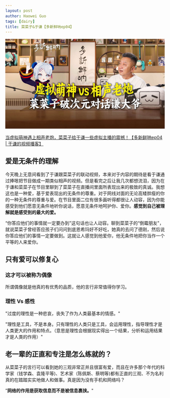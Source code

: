 ```yaml
---
layout: post
author: Haowei Guo
tags: [dairy]
title: 菜菜子&于谦【多新鲜呐ep04】
---
```

![img](/assets/images/favicon/CaimingandYuqian.jpg)

[当虚拟萌神遇上相声老炮，菜菜子给于谦一些虚拟主播的震撼！【多新鲜呐ep04 | 于谦的视频播客】](https://www.bilibili.com/video/BV1ybHXzfEEu)

## 爱是无条件的理解

今天晚上无意间看到了于谦跟菜菜子的联动视频，本来对于内容的期待是看于谦通过捧哏把节目做成一期类似相声的视频。但是看完之后让我几次都想流泪，因为在于谦和菜菜子在节目里聊到了菜菜子在直播间里面所表现出来的极致的真诚。我想这也是一种爱，基于爱表现出的无条件的尊重。对于网线对面的无论高矮胖瘦的你的一种无条件的尊重与爱。在节目里面二位有很多画听得都很让人动容，因为你能感受到他们愿意无条件地听你说话，愿意无条件地呵护你、爱你。**感觉到自己被理解就是感受到的最大的爱。**

“你答应他们的事情就一定要办到"这句话也让人动容。聊到菜菜子的“倒霉朋友"，就说菜菜子曾经答应孩子们问问到底恩希玛好不好吃，她真的去问了德刚，然后说你答应他们的事情一定要做到。这就让人感觉到他爱你，他无条件地把你当作一个平等的人来爱你。

## 只有爱可以修复心

### 这才可以被称为偶像

所谓偶像就是他真的有优秀的品质，他的言行非常值得你学习。

### 理性 Vs 感性

"过度的理性是一种悲哀，丧失了作为人类最基本的情感。"

"理性是工具，不是本身。只有理性的人类只是工具，会运用理性，指导理性才是人类更大的作用和特点。（意思是理性会根据现实得出一个结果，分析和运用结果才是人类的作用）"


## 老一辈的正直和专注是怎么练就的？

从菜菜子的言行可以看到她的三观非常正并且很富有爱，而且在许多那个年代的科学家（钱学森、袁隆平等)、艺术家（陈佩斯、蔡明等)都有正直的三观、不为名利真的在踏踏实实地做人和做事。真是因为没有手机和网络吗？

”**网络的作用是获取信息而不是被信息裹挟。**"
